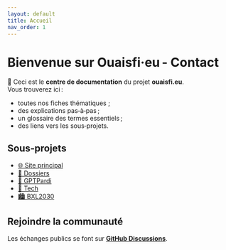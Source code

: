 ```yaml
---
layout: default
title: Accueil
nav_order: 1
---
```


# Bienvenue sur **Ouaisfi·eu - Contact**

👋 Ceci est le **centre de documentation** du projet **ouaisfi.eu**.  
Vous trouverez ici :

- toutes nos fiches thématiques ;
- des explications pas‑à‑pas ;
- un glossaire des termes essentiels ;
- des liens vers les sous‑projets.

## Sous‑projets
- [🌐 Site principal](https://ouaisfi.eu/)
- [📂 Dossiers](https://ouaisfi.eu/dossiers/)
- [🤖 GPTPardi](https://ouaisfi.eu/GPTPardi/)
- [🔧 Tech](https://ouaisfi.eu/tech/)
- [🏙️ BXL2030](https://ouaisfi.eu/bxl2030/)

## Rejoindre la communauté
Les échanges publics se font sur **[GitHub Discussions](https://github.com/ouaisfi/docs/discussions)**.
